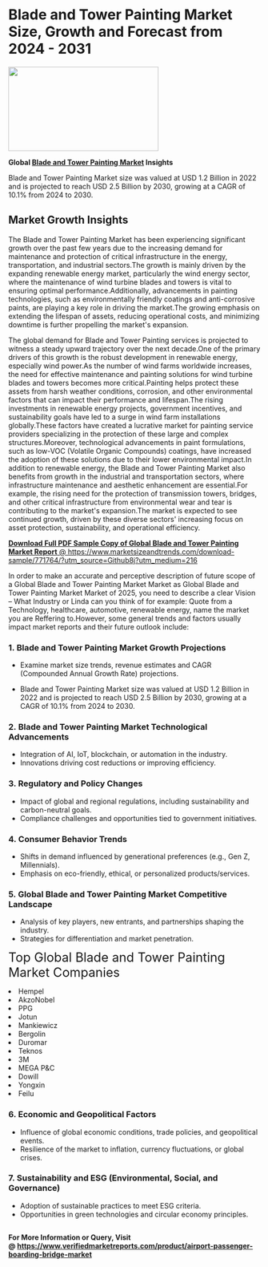<H1>Blade and Tower Painting Market Size, Growth and Forecast from 2024 - 2031</H1><img class="aligncenter size-medium wp-image-584254" src="https://thirdeyenews.in/wp-content/uploads/2024/09/Global-Market-Research-300x168.jpeg" alt="" width="300" height="168" /><p><strong>Global&nbsp;<a href="https://www.marketsizeandtrends.com/download-sample/771764/?utm_source=Github8j?utm_medium=216">Blade and Tower Painting Market</a> Insights</strong></p><p>Blade and Tower Painting Market size was valued at USD 1.2 Billion in 2022 and is projected to reach USD 2.5 Billion by 2030, growing at a CAGR of 10.1% from 2024 to 2030.</p><p><h2>Market Growth Insights</h2> <p>The Blade and Tower Painting Market has been experiencing significant growth over the past few years due to the increasing demand for maintenance and protection of critical infrastructure in the energy, transportation, and industrial sectors.The growth is mainly driven by the expanding renewable energy market, particularly the wind energy sector, where the maintenance of wind turbine blades and towers is vital to ensuring optimal performance.Additionally, advancements in painting technologies, such as environmentally friendly coatings and anti-corrosive paints, are playing a key role in driving the market.The growing emphasis on extending the lifespan of assets, reducing operational costs, and minimizing downtime is further propelling the market's expansion.</p> <p><a href="download-sample-link"></a></p> <p>The global demand for Blade and Tower Painting services is projected to witness a steady upward trajectory over the next decade.One of the primary drivers of this growth is the robust development in renewable energy, especially wind power.As the number of wind farms worldwide increases, the need for effective maintenance and painting solutions for wind turbine blades and towers becomes more critical.Painting helps protect these assets from harsh weather conditions, corrosion, and other environmental factors that can impact their performance and lifespan.The rising investments in renewable energy projects, government incentives, and sustainability goals have led to a surge in wind farm installations globally.These factors have created a lucrative market for painting service providers specializing in the protection of these large and complex structures.Moreover, technological advancements in paint formulations, such as low-VOC (Volatile Organic Compounds) coatings, have increased the adoption of these solutions due to their lower environmental impact.In addition to renewable energy, the Blade and Tower Painting Market also benefits from growth in the industrial and transportation sectors, where infrastructure maintenance and aesthetic enhancement are essential.For example, the rising need for the protection of transmission towers, bridges, and other critical infrastructure from environmental wear and tear is contributing to the market's expansion.The market is expected to see continued growth, driven by these diverse sectors' increasing focus on asset protection, sustainability, and operational efficiency.</p> <p><a href="get-more-link"></p><p><span class=""><strong>Download Full PDF Sample Copy of Global Blade and Tower Painting Market Report</strong> @ <a href="https://www.marketsizeandtrends.com/download-sample/771764/?utm_source=Github8j?utm_medium=216" target="_blank">https://www.marketsizeandtrends.com/download-sample/771764/?utm_source=Github8j?utm_medium=216</a></span></p><p>In order to make an accurate and perceptive description of future scope of a Global&nbsp;Blade and Tower Painting Market Market as Global&nbsp;Blade and Tower Painting Market Market of 2025, you need to describe a clear Vision &ndash; What Industry or Linda can you think of for example: Quote from a Technology, healthcare, automotive, renewable energy, name the market you are Reffering to.However, some general trends and factors usually impact market reports and their future outlook include:</p><h3>1.&nbsp;<strong>Blade and Tower Painting Market Growth Projections</strong></h3><ul><li>Examine market size trends, revenue estimates and CAGR (Compounded Annual Growth Rate) projections.</li><li><p>Blade and Tower Painting Market size was valued at USD 1.2 Billion in 2022 and is projected to reach USD 2.5 Billion by 2030, growing at a CAGR of 10.1% from 2024 to 2030.</p></li></ul><h3>2.&nbsp;<strong>Blade and Tower Painting Market Technological Advancements</strong></h3><ul><li>Integration of AI, IoT, blockchain, or automation in the industry.</li><li>Innovations driving cost reductions or improving efficiency.</li></ul><h3>3.&nbsp;<strong>Regulatory and Policy Changes</strong></h3><ul><li>Impact of global and regional regulations, including sustainability and carbon-neutral goals.</li><li>Compliance challenges and opportunities tied to government initiatives.</li></ul><h3>4.&nbsp;<strong>Consumer Behavior Trends</strong></h3><ul><li>Shifts in demand influenced by generational preferences (e.g., Gen Z, Millennials).</li><li>Emphasis on eco-friendly, ethical, or personalized products/services.</li></ul><h3>5.&nbsp;<strong>Global Blade and Tower Painting Market Competitive Landscape</strong></h3><ul><li>Analysis of key players, new entrants, and partnerships shaping the industry.</li><li>Strategies for differentiation and market penetration.</li></ul><p data-pm-slice="1 1 []"><span style="color: inherit; font-family: inherit; font-size: 25px;">Top Global Blade and Tower Painting Market Companies</span></p><div class="" data-test-id=""><p><li>Hempel</li><li> AkzoNobel</li><li> PPG</li><li> Jotun</li><li> Mankiewicz</li><li> Bergolin</li><li> Duromar</li><li> Teknos</li><li> 3M</li><li> MEGA P&C</li><li> Dowill</li><li> Yongxin</li><li> Feilu</li></p></div><h3>6.&nbsp;<strong>Economic and Geopolitical Factors</strong></h3><ul><li>Influence of global economic conditions, trade policies, and geopolitical events.</li><li>Resilience of the market to inflation, currency fluctuations, or global crises.</li></ul><h3>7.&nbsp;<strong>Sustainability and ESG (Environmental, Social, and Governance)</strong></h3><ul><li>Adoption of sustainable practices to meet ESG criteria.</li><li>Opportunities in green technologies and circular economy principles.</li></ul><h2><strong style="font-size: 14px;">For More Information or Query, Visit @&nbsp;</strong><a style="background-color: #ffffff; font-size: 14px;" href="https://www.marketsizeandtrends.com/report/blade-and-tower-painting-market/" target="_blank">https://www.verifiedmarketreports.com/product/airport-passenger-boarding-bridge-market</a></h2>